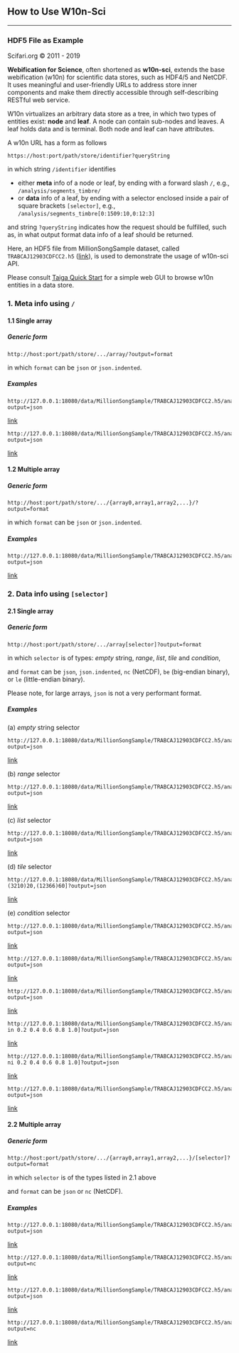## How to Use W10n-Sci
---

### HDF5 File as Example

Scifari.org &copy; 2011 - 2019

**Webification for Science**, often shortened as **w10n-sci**, extends the base webification (w10n) for scientific data stores,
such as HDF4/5 and NetCDF. It uses meaningful and user-friendly URLs to address store inner components
and make them directly accessible through self-describing RESTful web service.

W10n virtualizes an arbitrary data store as a tree, in which two types of entities exist: **node** and **leaf**.
A node can contain sub-nodes and leaves. A leaf holds data and is terminal. Both node and leaf can have attributes.

A w10n URL has a form as follows

```
https://host:port/path/store/identifier?queryString
```

in which string `/identifier` identifies

  * either **meta** info of a node or leaf, by ending with a forward slash `/`, e.g., `/analysis/segments_timbre/`
  * or **data** info of a leaf, by ending with a selector enclosed inside a pair of square brackets `[selector]`, e.g., `/analysis/segments_timbre[0:1509:10,0:12:3]`


and string `?queryString` indicates how the request should be fulfilled, such as, in what output format data info of a leaf should be returned.

Here, an HDF5 file from MillionSongSample dataset, called `TRABCAJ12903CDFCC2.h5` ([link](http://127.0.0.1:18080/data/MillionSongSample/TRABCAJ12903CDFCC2.h5/?output=html&traverse)),
is used to demonstrate the usage of w10n-sci API.

Please consult [Taiga Quick Start](https://github.com/scifari/taiga/#quick-start) for a simple web GUI to browse w10n entities in a data store.

### 1.  Meta info  using `/`

#### 1.1 Single array

##### Generic form

```
http://host:port/path/store/.../array/?output=format 
```

in which `format` can be `json` or `json.indented`.

##### Examples

```
http://127.0.0.1:18080/data/MillionSongSample/TRABCAJ12903CDFCC2.h5/analysis/segments_timbre/?output=json
```

[link](http://127.0.0.1:18080/data/MillionSongSample/TRABCAJ12903CDFCC2.h5/analysis/segments_timbre/?output=json.indented)

```
http://127.0.0.1:18080/data/MillionSongSample/TRABCAJ12903CDFCC2.h5/analysis/segments_pitches/?output=json
```

[link](http://127.0.0.1:18080/data/MillionSongSample/TRABCAJ12903CDFCC2.h5/analysis/segments_pitches/?output=json.indented)

#### 1.2 Multiple array

##### Generic form

```
http://host:port/path/store/.../{array0,array1,array2,...}/?output=format 
```

in which `format` can be `json` or `json.indented`.

##### Examples

```
http://127.0.0.1:18080/data/MillionSongSample/TRABCAJ12903CDFCC2.h5/analysis/{segments_timbre,segments_pitches}/?output=json
```

[link](http://127.0.0.1:18080/data/MillionSongSample/TRABCAJ12903CDFCC2.h5/analysis/{segments_timbre,segments_pitches}/?output=json.indented)


### 2. Data info using `[selector]`

#### 2.1 Single array

##### Generic form

```
http://host:port/path/store/.../array[selector]?output=format 
```

in which `selector` is of types: *empty* string, *range*, *list*, *tile* and *condition*,

and `format` can be `json`, `json.indented`, `nc` (NetCDF), `be` (big-endian binary), or `le` (little-endian binary).

Please note, for large arrays, `json` is not a very performant format.

##### Examples

(a) *empty* string selector

```
http://127.0.0.1:18080/data/MillionSongSample/TRABCAJ12903CDFCC2.h5/analysis/segments_timbre[]?output=json
```

[link](http://127.0.0.1:18080/data/MillionSongSample/TRABCAJ12903CDFCC2.h5/analysis/segments_timbre[]?output=json)

(b) *range* selector

```
http://127.0.0.1:18080/data/MillionSongSample/TRABCAJ12903CDFCC2.h5/analysis/segments_timbre[0:1509:10,0:12:3]?output=json
```

[link](http://127.0.0.1:18080/data/MillionSongSample/TRABCAJ12903CDFCC2.h5/analysis/segments_timbre[0:1509:10,0:12:3]?output=json)

(c) *list* selector

```
http://127.0.0.1:18080/data/MillionSongSample/TRABCAJ12903CDFCC2.h5/analysis/segments_timbre[[10,123,1186,3210,6188,12366]]?output=json
```

[link](http://127.0.0.1:18080/data/MillionSongSample/TRABCAJ12903CDFCC2.h5/analysis/segments_timbre[[10,123,1186,3210,6188,12366]]?output=json)

(d) *tile* selector

```
http://127.0.0.1:18080/data/MillionSongSample/TRABCAJ12903CDFCC2.h5/analysis/segments_timbre[(123)10,(3210)20,(12366)60]?output=json
```

[link](http://127.0.0.1:18080/data/MillionSongSample/TRABCAJ12903CDFCC2.h5/analysis/segments_timbre[(123)10,(3210)20,(12366)60]?output=json)

(e) *condition* selector

```
http://127.0.0.1:18080/data/MillionSongSample/TRABCAJ12903CDFCC2.h5/analysis/segments_timbre[0<segments_timbre<=1]?output=json
```

[link](http://127.0.0.1:18080/data/MillionSongSample/TRABCAJ12903CDFCC2.h5/analysis/segments_timbre[0<segments_timbre<=1]?output=json)

```
http://127.0.0.1:18080/data/MillionSongSample/TRABCAJ12903CDFCC2.h5/analysis/segments_pitches[segments_pitches==0.5]?output=json
```

[link](http://127.0.0.1:18080/data/MillionSongSample/TRABCAJ12903CDFCC2.h5/analysis/segments_pitches[segments_pitches==0.5]?output=json)

```
http://127.0.0.1:18080/data/MillionSongSample/TRABCAJ12903CDFCC2.h5/analysis/segments_timbre[segments_pitches==0.5]?output=json
```

[link](http://127.0.0.1:18080/data/MillionSongSample/TRABCAJ12903CDFCC2.h5/analysis/segments_timbre[segments_pitches==0.5]?output=json)

```
http://127.0.0.1:18080/data/MillionSongSample/TRABCAJ12903CDFCC2.h5/analysis/segments_timbre[segments_pitches in 0.2 0.4 0.6 0.8 1.0]?output=json
```

[link](http://127.0.0.1:18080/data/MillionSongSample/TRABCAJ12903CDFCC2.h5/analysis/segments_timbre[segments_pitches%20in%200.2%200.4%200.6%200.8%201.0]?output=json)

```
http://127.0.0.1:18080/data/MillionSongSample/TRABCAJ12903CDFCC2.h5/analysis/segments_timbre[segments_pitches ni 0.2 0.4 0.6 0.8 1.0]?output=json
```

[link](http://127.0.0.1:18080/data/MillionSongSample/TRABCAJ12903CDFCC2.h5/analysis/segments_timbre[segments_pitches%20ni%200.2%200.4%200.6%200.8%201.0]?output=json)

```
http://127.0.0.1:18080/data/MillionSongSample/TRABCAJ12903CDFCC2.h5/analysis/segments_timbre[0<segments_timbre<=1,segments_pitches==1.0]?output=json
```

[link](http://127.0.0.1:18080/data/MillionSongSample/TRABCAJ12903CDFCC2.h5/analysis/segments_timbre[0<segments_timbre<=1,segments_pitches==1.0]?output=json)

#### 2.2 Multiple array

##### Generic form

```
http://host:port/path/store/.../{array0,array1,array2,...}/[selector]?output=format 
```

in which `selector` is of the types listed in 2.1 above

and `format` can be `json` or `nc` (NetCDF).

##### Examples

```
http://127.0.0.1:18080/data/MillionSongSample/TRABCAJ12903CDFCC2.h5/analysis/{segments_timbre,segments_pitches}/[0<segments_timbre<=1,segments_pitches==1.0]?output=json
```

[link](http://127.0.0.1:18080/data/MillionSongSample/TRABCAJ12903CDFCC2.h5/analysis/{segments_timbre,segments_pitches}/[0<segments_timbre<=1,segments_pitches==1.0]?output=json.indented)

```
http://127.0.0.1:18080/data/MillionSongSample/TRABCAJ12903CDFCC2.h5/analysis/{segments_timbre,segments_pitches}/[0<segments_timbre<=1,segments_pitches==1.0]?output=nc
```

[link](http://127.0.0.1:18080/data/MillionSongSample/TRABCAJ12903CDFCC2.h5/analysis/{segments_timbre,segments_pitches}/[0<segments_timbre<=1,segments_pitches==1.0]?output=nc)

```
http://127.0.0.1:18080/data/MillionSongSample/TRABCAJ12903CDFCC2.h5/analysis/{segments_timbre,segments_pitches,@}/[0<segments_timbre<=1,segments_pitches==1.0]?output=json
```

[link](http://127.0.0.1:18080/data/MillionSongSample/TRABCAJ12903CDFCC2.h5/analysis/{segments_timbre,segments_pitches,@}/[0<segments_timbre<=1,segments_pitches==1.0]?output=json.indented)

```
http://127.0.0.1:18080/data/MillionSongSample/TRABCAJ12903CDFCC2.h5/analysis/{segments_timbre,segments_pitches,@}/[0<segments_timbre<=1,segments_pitches==1.0]?output=nc
```

[link](http://127.0.0.1:18080/data/MillionSongSample/TRABCAJ12903CDFCC2.h5/analysis/{segments_timbre,segments_pitches,@}/[0<segments_timbre<=1,segments_pitches==1.0]?output=nc)
